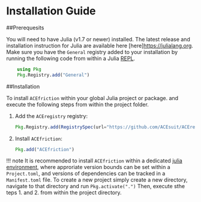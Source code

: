 
# Installation Guide

##Prerequesits 

You will need to have Julia (v1.7 or newer) installed. The latest release and installation instruction for Julia are available here [here]https://julialang.org. Make sure you have the `General` registry added to your installation by running the following code from within a Julia [REPL](https://docs.julialang.org/en/v1/stdlib/REPL/).

```julia
    using Pkg
    Pkg.Registry.add("General")  
```

##Installation

To install `ACEfriction` within your global Julia project or package.  and execute the following steps from within the project folder. 

1. Add the `ACEregistry` registry:
   ```julia
   Pkg.Registry.add(RegistrySpec(url="https://github.com/ACEsuit/ACEregistry"))
   ```
2. Install `ACEfriction`:   
    ```julia 
   Pkg.add("ACEfriction")
   ```
!!! note
    It is recommended to install `ACEfriction` within a dedicated [julia environment](https://pkgdocs.julialang.org/v1/environments/#Creating-your-own-environments), where approriate version bounds can be set within a `Project.toml`, and versions of dependencies can be tracked in a `Manifest.toml` file. To create a new project simply create a new directory, navigate to that directory and run
    ```
    Pkg.activate(".")
    ```
    Then, execute sthe teps 1. and 2. from within the project directory. 

